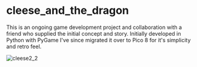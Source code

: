 # cleese_and_the_dragon
This is an ongoing game development project and collaboration with a friend who supplied the initial concept and story. Initially developed in Python with PyGame I've since migrated it over to Pico 8 for it's simplicity and retro feel.

![cleese2_2](https://github.com/user-attachments/assets/0a65723b-3a2b-41de-8be8-c2de3c84832e)

